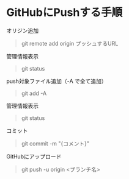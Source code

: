 # GitHubにPushする手順
オリジン追加
> git remote add origin プッシュするURL

管理情報表示
> git status

push対象ファイル追加（-A で全て追加）
> git add -A

管理情報表示
> git status

コミット
> git commit -m "{コメント}"

GitHubにアップロード
> git push -u origin <ブランチ名>
